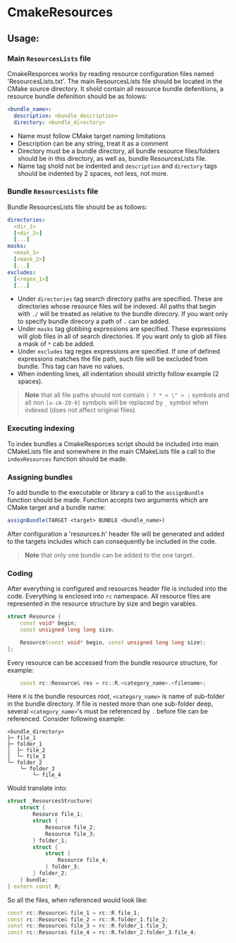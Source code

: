 # CmakeResources

## Usage:

### Main `ResourcesLists` file
CmakeResporces works by reading resource configuration files named 'ResourcesLists.txt'. The main ResourcesLists file should be located in the CMake source directory. It shold contain all resource bundle defenitions, a resource bundle defenition should be as folows:
```YAML
<bundle_name>:
  description: <bundle_description>
  directory: <bundle_directory>
```
- Name must follow CMake target naming limitations
- Description can be any string, treat it as a comment
- Directory must be a bundle directory, all bundle resource files/folders should be in this directory, as well as, bundle ResourcesLists file.
- Name tag shold not be indented and `description` and `directory` tags should be indented by 2 spaces, not less, not more.

### Bundle `ResourcesLists` file
Bundle ResourcesLists file should be as follows:
```YAML
directories:
  <dir_1>
  [<dir_2>]
  [...]
masks:
  <mask_1>
  [<mask_2>]
  [...]
excludes:
  [<regex_1>]
  [...]
```
- Under `directories` tag search directory paths are specified. These are directories whose resource files will be indexed. All paths that begin with `./` will be treated as relative to the bundle direcory. If you want only to specify bundle direcory a path of `.` can be added.
- Under `masks` tag globbing expressions are specified. These expressions will glob files in all of search directories. If you want only to glob all files a mask of `*` cab be added.
- Under `excludes` tag regex expressions are specified. If one of defined expressions matches the file path, such file will be excluded from bundle. This tag can have no values.
- When indenting lines, all indentation should strictly follow example (2 spaces).

> **Note** that all file paths should not contain `| ? * < \" > ;` symbols and all non `[a-zA-Z0-9]` symbols will be replaced by `_` symbol when indexed (does not affect original files).

### Executing indexing
To index bundles a CmakeResporces script should be included into main CMakeLists file and somewhere in the main CMakeLists file a call to the `indexResources` function should be made.

### Assigning bundles
To add bundle to the executable or library a call to the `assignBundle` function should be made. Function accepts two arguments which are CMake target and a bundle name:
```cmake
assignBundle(TARGET <target> BUNDLE <bundle_name>)
```
After configuration a 'resources.h' header file will be generated and added to the targets includes which can consequently be included in the code.

> **Note** that only one bundle can be added to the one target.

### Coding
After everything is configured and resources header file is included into the code. Everything is enclosed into `rc` namespace. All resource files are represented in the resource structure by size and begin varables.
```c++
struct Resource {
    const void* begin;
    const unsigned long long size;

    Resource(const void* begin, const unsigned long long size);
};
```
Every resource can be accessed from the bundle resource structure, for example:
```c++
    const rc::Resource& res = rc::R.<category_name>.<filename>;
```
Here `R` is the bundle resources root, `<category_name>` is name of sub-folder in the bundle directory. If file is nested more than one sub-folder deep, several `<category_name>`'s must be referenced by `.` before file can be referenced. Consider following example:
```
<bundle_directory>
├─ file_1
├─ folder_1
│  ├─ file_2
│  └─ file_3
└─ folder_2
    └─ folder_3
        └─ file_4
```
Would translate into:
```c++
struct _ResourcesStructure{
    struct {
        Resource file_1;
        struct {
            Resource file_2;
            Resource file_3;
        } folder_1;
        struct {
            struct {
                Resource file_4;
            } folder_3;
        } folder_2;
    } bundle;
} extern const R;
```
So all the files, when referenced would look like:
```c++
const rc::Resource& file_1 = rc::R.file_1;
const rc::Resource& file_2 = rc::R.folder_1.file_2;
const rc::Resource& file_3 = rc::R.folder_1.file_3;
const rc::Resource& file_4 = rc::R.folder_2.folder_3.file_4;
```
